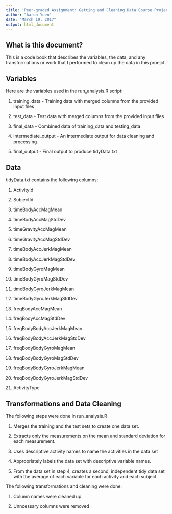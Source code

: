 ```yaml
---
title: 'Peer-graded Assignment: Getting and Cleaning Data Course Project'
author: "Aaron Yuen"
date: "March 19, 2017"
output: html_document
---
```



## What is this document?

This is a code book that describes the variables, the data, and any transformations or work that I performed to clean up the data in this proejct.

## Variables

Here are the variables used in the run_analysis.R script:

 1. training_data - Training data with merged columns from the provided input files
 
 2. test_data - Test data with merged columns from the provided input files
 
 3. final_data - Combined data of training_data and testing_data
 
 4. intermediate_output - An intermediate output for data cleaning and processing
 
 5. final_output - Final output to produce tidyData.txt
 

## Data

tidyData.txt contains the following columns:

 1. ActivityId
 
 2. SubjectId
 
 3. timeBodyAccMagMean
 
 4. timeBodyAccMagStdDev
 
 5. timeGravityAccMagMean
 
 6. timeGravityAccMagStdDev
 
 7. timeBodyAccJerkMagMean
 
 8. timeBodyAccJerkMagStdDev
 
 9. timeBodyGyroMagMean
 
 10. timeBodyGyroMagStdDev
 
 11. timeBodyGyroJerkMagMean
 
 12. timeBodyGyroJerkMagStdDev
 
 13. freqBodyAccMagMean
 
 14. freqBodyAccMagStdDev
 
 15. freqBodyBodyAccJerkMagMean
 
 16. freqBodyBodyAccJerkMagStdDev
 
 17. freqBodyBodyGyroMagMean
 
 18. freqBodyBodyGyroMagStdDev
 
 19. freqBodyBodyGyroJerkMagMean
 
 20. freqBodyBodyGyroJerkMagStdDev
 
 21. ActivityType


## Transformations and Data Cleaning

The following steps were done in run_analysis.R

 1. Merges the training and the test sets to create one data set.

 2. Extracts only the measurements on the mean and standard deviation for each measurement.

 3. Uses descriptive activity names to name the activities in the data set

 4. Appropriately labels the data set with descriptive variable names.

 5. From the data set in step 4, creates a second, independent tidy data set with the average of each variable for each activity and each subject.
 
The following transformations and cleaning were done:

 1. Column names were cleaned up
 
 2. Unncessary columns were removed
 
 
 